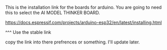 This is the installation link for the boards for arduino. You are going to need this to select the AI MODEL THINKER BOARD. 

https://docs.espressif.com/projects/arduino-esp32/en/latest/installing.html

^^^ Use the stable link

copy the link into there prefrences or something. I'll update later.
